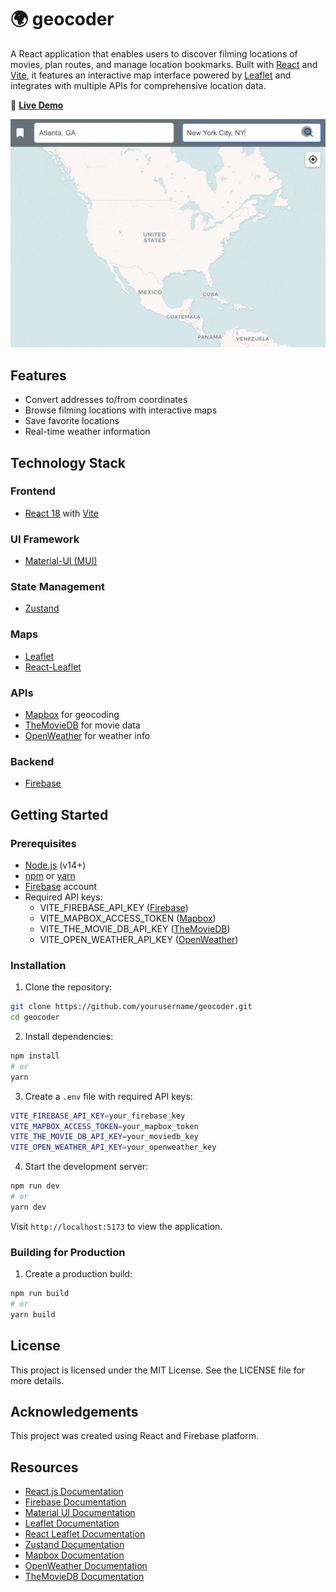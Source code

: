 # 🌍 geocoder 

A React application that enables users to discover filming locations of movies, plan routes, and manage location bookmarks. Built with [React](https://react.dev/) and [Vite](https://vitejs.dev/), it features an interactive map interface powered by [Leaflet](https://leafletjs.com/) and integrates with multiple APIs for comprehensive location data.

🚀 **[Live Demo](https://movielatlong.com/)**

![Demo](demo.gif)

## Features
 - Convert addresses to/from coordinates
 - Browse filming locations with interactive maps
 - Save favorite locations
 - Real-time weather information

## Technology Stack

### Frontend
- [React 18](https://react.dev/) with [Vite](https://vitejs.dev/)

### UI Framework
- [Material-UI (MUI)](https://mui.com/)

### State Management
- [Zustand](https://github.com/pmndrs/zustand)

### Maps
- [Leaflet](https://leafletjs.com/)
- [React-Leaflet](https://react-leaflet.js.org/)

### APIs
- [Mapbox](https://www.mapbox.com/) for geocoding
- [TheMovieDB](https://www.themoviedb.org/documentation/api) for movie data
- [OpenWeather](https://openweathermap.org/api) for weather info

### Backend
- [Firebase](https://firebase.google.com/)

## Getting Started

### Prerequisites
- [Node.js](https://nodejs.org/) (v14+)
- [npm](https://www.npmjs.com/) or [yarn](https://yarnpkg.com/)
- [Firebase](https://firebase.google.com/) account
- Required API keys:
  - VITE_FIREBASE_API_KEY ([Firebase](https://firebase.google.com/))
  - VITE_MAPBOX_ACCESS_TOKEN ([Mapbox](https://docs.mapbox.com/))
  - VITE_THE_MOVIE_DB_API_KEY ([TheMovieDB](https://developer.themoviedb.org/docs/getting-started))
  - VITE_OPEN_WEATHER_API_KEY ([OpenWeather](https://openweathermap.org/api))

### Installation

1. Clone the repository:
```bash
git clone https://github.com/yourusername/geocoder.git
cd geocoder
```

2. Install dependencies:
```bash
npm install
# or
yarn
```

3. Create a `.env` file with required API keys:
```bash
VITE_FIREBASE_API_KEY=your_firebase_key
VITE_MAPBOX_ACCESS_TOKEN=your_mapbox_token
VITE_THE_MOVIE_DB_API_KEY=your_moviedb_key
VITE_OPEN_WEATHER_API_KEY=your_openweather_key
```

4. Start the development server:
```bash
npm run dev
# or
yarn dev
```

Visit `http://localhost:5173` to view the application.

### Building for Production

1. Create a production build:
```bash
npm run build
# or
yarn build
```

## License

This project is licensed under the MIT License. See the LICENSE file for more details.

## Acknowledgements

This project was created using React and Firebase platform.

## Resources

- [React.js Documentation](https://react.dev/)
- [Firebase Documentation](https://firebase.google.com/docs)
- [Material UI Documentation](https://mui.com/material-ui/getting-started/)
- [Leaflet Documentation](https://leafletjs.com/reference.html)
- [React Leaflet Documentation](https://react-leaflet.js.org/)
- [Zustand Documentation](https://docs.pmnd.rs/)
- [Mapbox Documentation](https://docs.mapbox.com/)
- [OpenWeather Documentation](https://openweathermap.org/api)
- [TheMovieDB Documentation](https://developer.themoviedb.org/docs)

